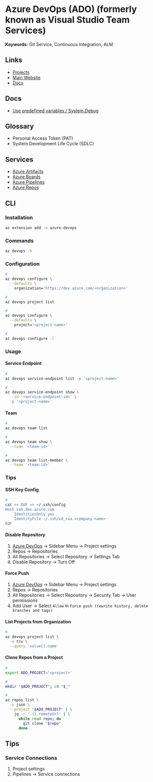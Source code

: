 # Azure DevOps (ADO) (formerly known as Visual Studio Team Services)

<!--
https://app.pluralsight.com/paths/skills/additional-devops-topics-on-microsoft-azure

https://linkedin.com/learning/react-js-building-an-interface-8551484/why-react-is-so-important
https://linkedin.com/learning/learning-azure-devops-10005641/use-azure-devops-to-enhance-application-development
https://linkedin.com/learning/visual-studio-tools-for-azure-devops/use-azure-devops-tools-from-the-visual-studio-ide
https://linkedin.com/learning/continuous-delivery-with-azure-devops/azure-devops-for-software-teams
https://linkedin.com/learning/azure-for-devops-application-infrastructure/the-need-for-agile-infrastructure
https://linkedin.com/learning/azure-devops-continuous-delivery-with-yaml-pipelines/devops-and-yaml-pipelines
https://linkedin.com/learning/azure-for-devops-implementing-development-processes/why-process-matters-in-devops
-->

**Keywords:** Git Service, Continuous Integration, ALM

## Links

- [Projects](https://dev.azure.com)
- [Main Website](https://azure.microsoft.com/en-us/products/devops/)
- [Docs](https://learn.microsoft.com/en-us/cli/azure/devops?view=azure-cli-latest)

## Docs

- [Use predefined variables / System.Debug](https://learn.microsoft.com/en-us/azure/devops/pipelines/build/variables?view=azure-devops&tabs=yaml#systemdebug)

<!--
system.debug: true
-->

## Glossary

- Personal Access Token (PAT)
- System Development Life Cycle (SDLC)

## Services

- [Azure Artifacts](./azure-artifacts.md)
- [Azure Boards](./azure-boards.md)
- [Azure Pipelines](./azure-pipelines/README.md)
- [Azure Repos](./azure-repos.md)

## CLI

### Installation

```sh
az extension add -n azure-devops
```

### Commands

```sh
az devops -h
```

### Configuration

```sh
#
az devops configure \
  --defaults \
    organization='https://dev.azure.com/<organization>'

#
az devops project list

#
az devops configure \
  --defaults \
    project='<project-name>'

#
az devops configure -l
```

### Usage

#### Service Endpoint

```sh
#
az devops service-endpoint list -p '<project-name>'

#
az devops service-endpoint show \
  --id '<service-endpoint-id>' \
  -p '<project-name>'
```

<!--
az devops service-endpoint create

az devops service-endpoint update

az devops service-endpoint delete
-->

#### Team

```sh
#
az devops team list

#
az devops team show \
  --team '<team-id>'

#
az devops team list-member \
  --team '<team-id>'
```

<!--
az devops team create

az devops team delete

az devops team update
-->

### Tips

#### SSH Key Config

```sh
#
cat << EOF >> ~/.ssh/config
Host ssh.dev.azure.com
    IdentitiesOnly yes
    IdentityFile ~/.ssh/id_rsa.<company-name>
EOF
```

#### Disable Repository

1. [Azure DevOps](https://dev.azure.com) -> Sidebar Menu -> Project settings
2. Repos -> Repositories
3. All Repositories -> Select Repository -> Settings Tab
4. Disable Repository -> Turn Off

#### Force Push

1. [Azure DevOps](https://dev.azure.com) -> Sidebar Menu -> Project settings
2. Repos -> Repositories
3. All Repositories -> Select Repository -> Security Tab -> User permissions
4. Add User -> Select `Allow` in `Force push (rewrite history, delete branches and tags)`

#### List Projects from Organization

```sh
#
az devops project list \
  -o tsv \
  --query 'value[].name'
```

#### Clone Repos from a Project

```sh
#
export ADO_PROJECT='<project>'

#
mkdir "$ADO_PROJECT"; cd "$_"

#
az repos list \
  -o json \
  --project "$ADO_PROJECT" | \
    jq -r '.[].remoteUrl' | \
      while read repo; do
        git clone "$repo"
      done
```

## Tips

### Service Connections

<!--
AWS
-->

1. Project settings
2. Pipelines -> Service connections
